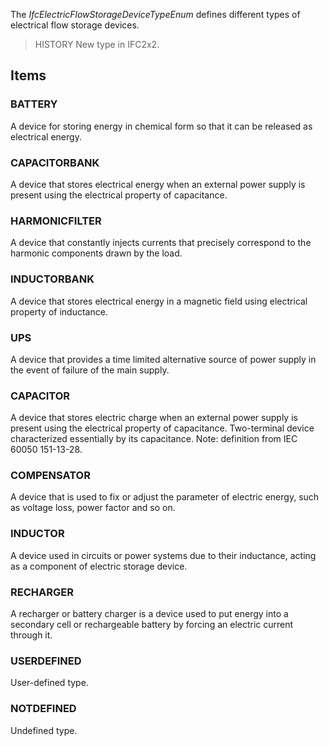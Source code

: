The _IfcElectricFlowStorageDeviceTypeEnum_ defines different types of electrical flow storage devices.

<!-- end of short definition -->


> HISTORY New type in IFC2x2.

## Items

### BATTERY
A device for storing energy in chemical form so that it can be released as electrical energy.

### CAPACITORBANK
A device that stores electrical energy when an external power supply is present using the electrical property of capacitance.

### HARMONICFILTER
A device that constantly injects currents that precisely correspond to the harmonic components drawn by the load.

### INDUCTORBANK
A device that stores electrical energy in a magnetic field using electrical property of inductance.

### UPS
A device that provides a time limited alternative source of power supply in the event of failure of the main supply.

### CAPACITOR
A device that stores electric charge when an external power supply is present using the electrical property of capacitance. Two-terminal device characterized essentially by its capacitance.
Note: definition from IEC 60050 151-13-28.

### COMPENSATOR
A device that is used to fix or adjust the parameter of electric energy, such as voltage loss, power factor and so on.

### INDUCTOR
A device used in circuits or power systems due to their inductance, acting as a component of electric storage device.

### RECHARGER
A recharger or battery charger is a device used to put energy into a secondary cell or rechargeable battery by forcing an electric current through it.

### USERDEFINED
User-defined type.

### NOTDEFINED
Undefined type.
